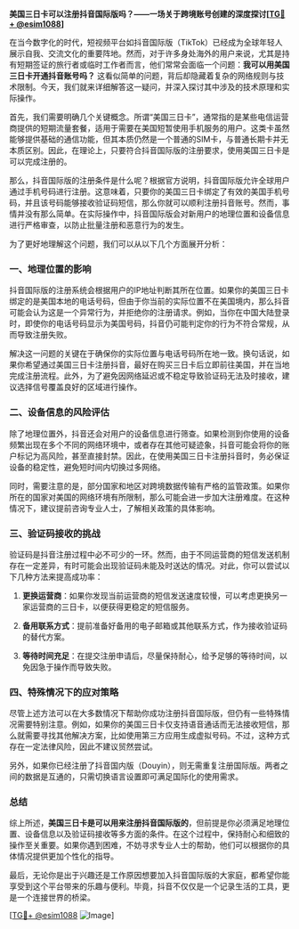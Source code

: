 **美国三日卡可以注册抖音国际版吗？——一场关于跨境账号创建的深度探讨[[TG💪+ @esim1088](https://t.me/s/esim1088)]**

在当今数字化的时代，短视频平台如抖音国际版（TikTok）已经成为全球年轻人展示自我、交流文化的重要阵地。然而，对于许多身处海外的用户来说，尤其是持有短期签证的旅行者或临时工作者而言，他们常常会面临一个问题：**我可以用美国三日卡开通抖音账号吗？** 这看似简单的问题，背后却隐藏着复杂的网络规则与技术限制。今天，我们就来详细解答这一疑问，并深入探讨其中涉及的技术原理和实际操作。

首先，我们需要明确几个关键概念。所谓“美国三日卡”，通常指的是某些电信运营商提供的短期流量套餐，适用于需要在美国短暂使用手机服务的用户。这类卡虽然能够提供基础的通信功能，但其本质仍然是一个普通的SIM卡，与普通长期卡并无本质区别。因此，在理论上，只要符合抖音国际版的注册要求，使用美国三日卡是可以完成注册的。

那么，抖音国际版的注册条件是什么呢？根据官方说明，抖音国际版允许全球用户通过手机号码进行注册。这意味着，只要你的美国三日卡绑定了有效的美国手机号码，并且该号码能够接收验证码短信，那么你就可以顺利注册抖音账号。然而，事情并没有那么简单。在实际操作中，抖音国际版会对新用户的地理位置和设备信息进行严格审查，以防止批量注册和恶意行为的发生。

为了更好地理解这个问题，我们可以从以下几个方面展开分析：

### 一、地理位置的影响

抖音国际版的注册系统会根据用户的IP地址判断其所在位置。如果你的美国三日卡绑定的是美国本地的电话号码，但由于你当前的实际位置不在美国境内，那么抖音可能会认为这是一个异常行为，并拒绝你的注册请求。例如，当你在中国大陆登录时，即使你的电话号码显示为美国号码，抖音仍可能判定你的行为不符合常规，从而导致注册失败。

解决这一问题的关键在于确保你的实际位置与电话号码所在地一致。换句话说，如果你希望通过美国三日卡注册抖音，最好在购买三日卡后立即前往美国，并在当地完成注册流程。此外，为了避免因网络延迟或不稳定导致验证码无法及时接收，建议选择信号覆盖良好的区域进行操作。

### 二、设备信息的风险评估

除了地理位置外，抖音还会对用户的设备信息进行筛查。如果检测到你使用的设备频繁出现在多个不同的网络环境中，或者存在其他可疑迹象，抖音可能会将你的账户标记为高风险，甚至直接封禁。因此，在使用美国三日卡注册抖音时，务必保证设备的稳定性，避免短时间内切换过多网络。

同时，需要注意的是，部分国家和地区对跨境数据传输有严格的监管政策。如果你所在的国家对美国的网络环境有所限制，那么可能会进一步加大注册难度。在这种情况下，建议提前咨询专业人士，了解相关政策的具体影响。

### 三、验证码接收的挑战

验证码是抖音注册过程中必不可少的一环。然而，由于不同运营商的短信发送机制存在一定差异，有时可能会出现验证码未能及时送达的情况。对此，你可以尝试以下几种方法来提高成功率：

1. **更换运营商**：如果你发现当前运营商的短信发送速度较慢，可以考虑更换另一家运营商的三日卡，以便获得更稳定的短信服务。
   
2. **备用联系方式**：提前准备好备用的电子邮箱或其他联系方式，作为接收验证码的替代方案。

3. **等待时间充足**：在提交注册申请后，尽量保持耐心，给予足够的等待时间，以免因急于操作而导致失败。

### 四、特殊情况下的应对策略

尽管上述方法可以在大多数情况下帮助你成功注册抖音国际版，但仍有一些特殊情况需要特别注意。例如，如果你的美国三日卡仅支持语音通话而无法接收短信，那么就需要寻找其他解决方案，比如使用第三方应用生成虚拟号码。不过，这种方式存在一定法律风险，因此不建议贸然尝试。

另外，如果你已经注册了抖音国内版（Douyin），则无需重复注册国际版。两者之间的数据是互通的，只需切换语言设置即可满足国际化的使用需求。

### 总结

综上所述，**美国三日卡是可以用来注册抖音国际版的**，但前提是你必须满足地理位置、设备信息以及验证码接收等多方面的条件。在这个过程中，保持耐心和细致的操作至关重要。如果你遇到困难，不妨寻求专业人士的帮助，他们可以根据你的具体情况提供更加个性化的指导。

最后，无论你是出于兴趣还是工作原因想要加入抖音国际版的大家庭，都希望你能享受到这个平台带来的乐趣与便利。毕竟，抖音不仅仅是一个记录生活的工具，更是一个连接世界的桥梁。

[[TG💪+ @esim1088](https://t.me/s/esim1088) ![Image](https://i.postimg.cc/4NQfJmqS/Snipaste-2025-05-13-00-14-12.png)]